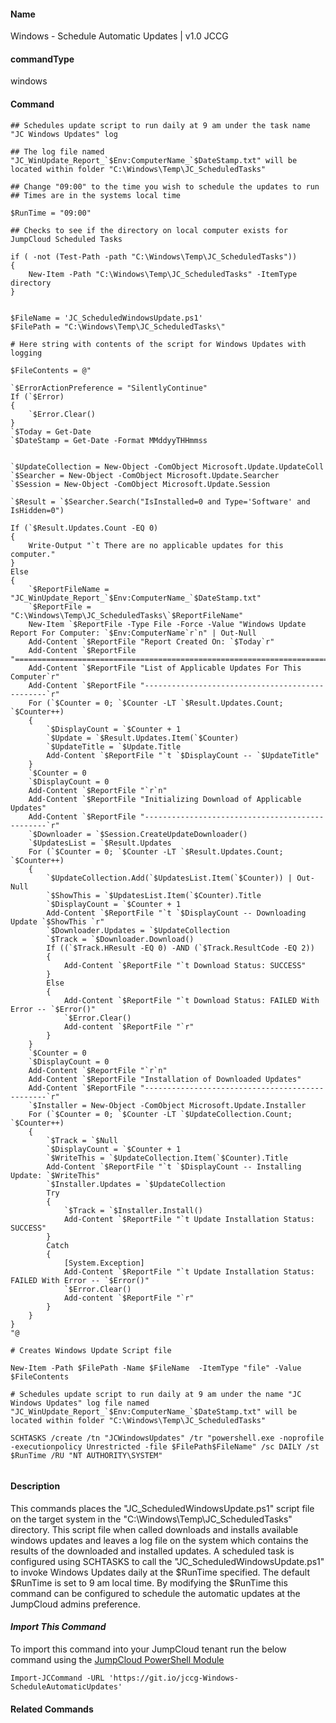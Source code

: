 #### Name

Windows - Schedule Automatic Updates  | v1.0 JCCG

#### commandType

windows

#### Command

```
## Schedules update script to run daily at 9 am under the task name "JC Windows Updates" log
 
## The log file named "JC_WinUpdate_Report_`$Env:ComputerName_`$DateStamp.txt" will be located within folder "C:\Windows\Temp\JC_ScheduledTasks"

## Change "09:00" to the time you wish to schedule the updates to run
## Times are in the systems local time

$RunTime = "09:00"

## Checks to see if the directory on local computer exists for JumpCloud Scheduled Tasks

if ( -not (Test-Path -path "C:\Windows\Temp\JC_ScheduledTasks"))
{
    New-Item -Path "C:\Windows\Temp\JC_ScheduledTasks" -ItemType directory
}


$FileName = 'JC_ScheduledWindowsUpdate.ps1'
$FilePath = "C:\Windows\Temp\JC_ScheduledTasks\"

# Here string with contents of the script for Windows Updates with logging

$FileContents = @"

`$ErrorActionPreference = "SilentlyContinue"
If (`$Error)
{
    `$Error.Clear()
}
`$Today = Get-Date
`$DateStamp = Get-Date -Format MMddyyTHHmmss


`$UpdateCollection = New-Object -ComObject Microsoft.Update.UpdateColl
`$Searcher = New-Object -ComObject Microsoft.Update.Searcher
`$Session = New-Object -ComObject Microsoft.Update.Session

`$Result = `$Searcher.Search("IsInstalled=0 and Type='Software' and IsHidden=0")

If (`$Result.Updates.Count -EQ 0)
{
    Write-Output "`t There are no applicable updates for this computer."
}
Else
{
    `$ReportFileName = "JC_WinUpdate_Report_`$Env:ComputerName_`$DateStamp.txt"
    `$ReportFile = "C:\Windows\Temp\JC_ScheduledTasks\`$ReportFileName" 
    New-Item `$ReportFile -Type File -Force -Value "Windows Update Report For Computer: `$Env:ComputerName`r`n" | Out-Null
    Add-Content `$ReportFile "Report Created On: `$Today`r"
    Add-Content `$ReportFile "==============================================================================`r`n"
    Add-Content `$ReportFile "List of Applicable Updates For This Computer`r"
    Add-Content `$ReportFile "------------------------------------------------`r"
    For (`$Counter = 0; `$Counter -LT `$Result.Updates.Count; `$Counter++)
    {
        `$DisplayCount = `$Counter + 1
        `$Update = `$Result.Updates.Item(`$Counter)
        `$UpdateTitle = `$Update.Title
        Add-Content `$ReportFile "`t `$DisplayCount -- `$UpdateTitle"
    }
    `$Counter = 0
    `$DisplayCount = 0
    Add-Content `$ReportFile "`r`n"
    Add-Content `$ReportFile "Initializing Download of Applicable Updates"
    Add-Content `$ReportFile "------------------------------------------------`r"
    `$Downloader = `$Session.CreateUpdateDownloader()
    `$UpdatesList = `$Result.Updates
    For (`$Counter = 0; `$Counter -LT `$Result.Updates.Count; `$Counter++)
    {
        `$UpdateCollection.Add(`$UpdatesList.Item(`$Counter)) | Out-Null
        `$ShowThis = `$UpdatesList.Item(`$Counter).Title
        `$DisplayCount = `$Counter + 1
        Add-Content `$ReportFile "`t `$DisplayCount -- Downloading Update `$ShowThis `r"
        `$Downloader.Updates = `$UpdateCollection
        `$Track = `$Downloader.Download()
        If ((`$Track.HResult -EQ 0) -AND (`$Track.ResultCode -EQ 2))
        {
            Add-Content `$ReportFile "`t Download Status: SUCCESS"
        }
        Else
        {
            Add-Content `$ReportFile "`t Download Status: FAILED With Error -- `$Error()"
            `$Error.Clear()
            Add-content `$ReportFile "`r"
        }	
    }
    `$Counter = 0
    `$DisplayCount = 0
    Add-Content `$ReportFile "`r`n"
    Add-Content `$ReportFile "Installation of Downloaded Updates"
    Add-Content `$ReportFile "------------------------------------------------`r"
    `$Installer = New-Object -ComObject Microsoft.Update.Installer
    For (`$Counter = 0; `$Counter -LT `$UpdateCollection.Count; `$Counter++)
    {
        `$Track = `$Null
        `$DisplayCount = `$Counter + 1
        `$WriteThis = `$UpdateCollection.Item(`$Counter).Title
        Add-Content `$ReportFile "`t `$DisplayCount -- Installing Update: `$WriteThis"
        `$Installer.Updates = `$UpdateCollection
        Try
        {
            `$Track = `$Installer.Install()
            Add-Content `$ReportFile "`t Update Installation Status: SUCCESS"
        }
        Catch
        {
            [System.Exception]
            Add-Content `$ReportFile "`t Update Installation Status: FAILED With Error -- `$Error()"
            `$Error.Clear()
            Add-content `$ReportFile "`r"
        }	
    }
}
"@ 

# Creates Windows Update Script file

New-Item -Path $FilePath -Name $FileName  -ItemType "file" -Value $FileContents

# Schedules update script to run daily at 9 am under the name "JC Windows Updates" log file named "JC_WinUpdate_Report_`$Env:ComputerName_`$DateStamp.txt" will be located within folder "C:\Windows\Temp\JC_ScheduledTasks"

SCHTASKS /create /tn "JCWindowsUpdates" /tr "powershell.exe -noprofile -executionpolicy Unrestricted -file $FilePath$FileName" /sc DAILY /st $RunTime /RU "NT AUTHORITY\SYSTEM"


```

#### Description

This commands places the "JC_ScheduledWindowsUpdate.ps1" script file on the target system in the  "C:\Windows\Temp\JC_ScheduledTasks\" directory.
This script file when called downloads and installs available windows updates and leaves a log file on the system which contains the results of the downloaded and installed updates.
A scheduled task is configured using SCHTASKS to call the "JC_ScheduledWindowsUpdate.ps1" to invoke Windows Updates daily at the $RunTime specified.
The default $RunTime is set to 9 am local time.
By modifying the $RunTime this command can be configured to schedule the automatic updates at the JumpCloud admins preference.

#### *Import This Command*

To import this command into your JumpCloud tenant run the below command using the [JumpCloud PowerShell Module](https://github.com/TheJumpCloud/support/wiki/Installing-the-JumpCloud-PowerShell-Module)

```
Import-JCCommand -URL 'https://git.io/jccg-Windows-ScheduleAutomaticUpdates'
```

#### Related Commands
